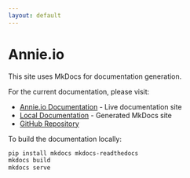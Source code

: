 ```yaml
---
layout: default
---
```


# Annie.io

This site uses MkDocs for documentation generation. 

For the current documentation, please visit:
- [Annie.io Documentation](https://annie.io) - Live documentation site
- [Local Documentation](./site/index.html) - Generated MkDocs site
- [GitHub Repository](https://github.com/Programmers-Paradise/Annie)

To build the documentation locally:

```bash
pip install mkdocs mkdocs-readthedocs
mkdocs build
mkdocs serve
```
